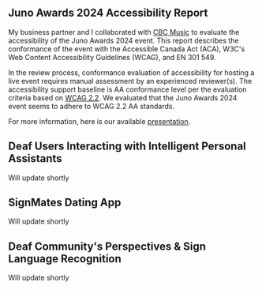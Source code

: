 ## Juno Awards 2024 Accessibility Report 

My business partner and I collaborated with [CBC Music](https://www.cbc.ca/music) to evaluate the accessibility of the Juno Awards 2024 event. This report describes the conformance of the event with the Accessible Canada Act (ACA), W3C's Web Content Accessibility Guidelines (WCAG), and EN 301 549. 

In the review process, conformance evaluation of accessibility for hosting a live event requires manual assessment by an experienced reviewer(s). The accessibility support baseline is AA conformance level per the evaluation criteria based on [WCAG 2.2](https://www.w3.org/TR/WCAG22/). We evaluated that the Juno Awards 2024 event seems to adhere to WCAG 2.2 AA standards.  

For more information, here is our available [presentation](presentation.pdf). 

## Deaf Users Interacting with Intelligent Personal Assistants 

Will update shortly 

## SignMates Dating App 

Will update shortly 

## Deaf Community's Perspectives & Sign Language Recognition 

Will update shortly 



